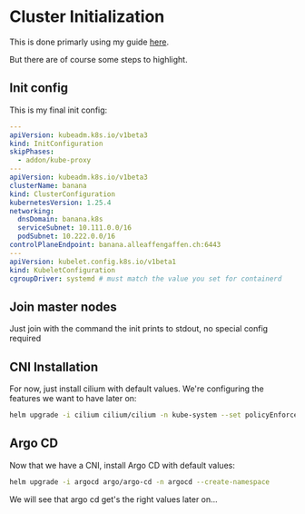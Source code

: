# Cluster Initialization

This is done primarly using my guide [here](https://github.com/the-technat/the-technat/blob/main/content/Kubernetes/k8s_kubeadm.md).

But there are of course some steps to highlight.

## Init config

This is my final init config:

```yaml
---
apiVersion: kubeadm.k8s.io/v1beta3
kind: InitConfiguration
skipPhases:
  - addon/kube-proxy
---
apiVersion: kubeadm.k8s.io/v1beta3
clusterName: banana
kind: ClusterConfiguration
kubernetesVersion: 1.25.4
networking:
  dnsDomain: banana.k8s
  serviceSubnet: 10.111.0.0/16
  podSubnet: 10.222.0.0/16
controlPlaneEndpoint: banana.alleaffengaffen.ch:6443
---
apiVersion: kubelet.config.k8s.io/v1beta1
kind: KubeletConfiguration
cgroupDriver: systemd # must match the value you set for containerd
```

## Join master nodes

Just join with the command the init prints to stdout, no special config required

## CNI Installation

For now, just install cilium with default values. We're configuring the features we want to have later on:

```bash
helm upgrade -i cilium cilium/cilium -n kube-system --set policyEnforcemenetMode=always
```

## Argo CD

Now that we have a CNI, install Argo CD with default values:

```bash
helm upgrade -i argocd argo/argo-cd -n argocd --create-namespace
```

We will see that argo cd get's the right values later on...

